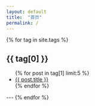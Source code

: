 ```yaml
---
layout: default
title:  "首页"
permalink: /
---
```


{% for tag in site.tags %}
  <h2 id="{{ tag[0] }}">{{ tag[0] }}</h2>
  <ul>
    {% for post in tag[1] limit:5 %}
      <li><a href="{{ post.url }}">{{ post.title }}</a></li>
    {% endfor %}
  </ul>
  ---
{% endfor %}
